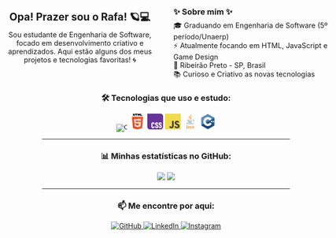 <div align="center">

<div align="center" style="display: flex; justify-content: center; gap: 30px; flex-wrap: nowrap; max-width: 700px; margin: 0 auto;">

  <div style="flex: 0 0 320px;">
    <h2 style="margin-bottom: 0.3em;">Opa! Prazer sou o Rafa! 🪐💻</h2>
    <p style="margin-top: 0; font-size: 0.9rem;">
      Sou estudante de Engenharia de Software, focado em desenvolvimento criativo e aprendizados. Aqui estão alguns dos meus projetos e tecnologias favoritas! 🌀
    </p>
  </div>

  <div style="flex: 0 0 320px; text-align: left;">
    <h3 style="margin-bottom: 0.5em;">✨ Sobre mim ✨</h3>
    <ul style="list-style: none; padding: 0; margin: 0; font-size: 0.9rem;">
      <li>🎓 Graduando em Engenharia de Software (5º período/Unaerp)</li>
      <li>⚡ Atualmente focando em HTML, JavaScript e Game Design</li>
      <li>📍 Ribeirão Preto - SP, Brasil</li>
      <li>📚 Curioso e Criativo as novas tecnologias</li>
    </ul>
  </div>

</div>

### 🛠 Tecnologias que uso e estudo:

 <code><img height="32" src="https://cdn.iconscout.com/icon/free/png-512/c-programming-569564.png" alt="C"/></code>
  <code><img height="32" src="https://raw.githubusercontent.com/github/explore/80688e429a7d4ef2fca1e82350fe8e3517d3494d/topics/html/html.png" alt="HTML5"/></code>
  <code><img height="32" src="https://raw.githubusercontent.com/github/explore/80688e429a7d4ef2fca1e82350fe8e3517d3494d/topics/css/css.png" alt="CSS"/></code>
  <code><img height="32" src="https://raw.githubusercontent.com/github/explore/80688e429a7d4ef2fca1e82350fe8e3517d3494d/topics/javascript/javascript.png" alt="Javascript"/></code>
  <code><img height="32" src="https://raw.githubusercontent.com/github/explore/80688e429a7d4ef2fca1e82350fe8e3517d3494d/topics/java/java.png" alt="Java"/></code>
  <code><img height="32" src="https://raw.githubusercontent.com/github/explore/80688e429a7d4ef2fca1e82350fe8e3517d3494d/topics/cpp/cpp.png" alt="C++"/></code>
>
---

### 📊 Minhas estatísticas no GitHub:

<p align="center">
 <img src="https://github-readme-stats.vercel.app/api?username=DevRigby&show_icons=true&theme=dark&count_private=true" height="150em" />
 <img src="https://github-readme-stats.vercel.app/api/top-langs/?username=DevRigby&layout=compact&theme=dark" height="150em" />
</p>

---

### 📫 Me encontre por aqui:

<a href="https://github.com/DevRigby">
  <img src="https://img.shields.io/badge/GitHub-000000?style=for-the-badge&logo=github&logoColor=white" alt="GitHub"/>
</a>
<a href="https://www.linkedin.com/in/rafaelmeleporto">
  <img src="https://img.shields.io/badge/LinkedIn-0A66C2?style=for-the-badge&logo=linkedin&logoColor=white" alt="LinkedIn"/>
</a>
<a href="https://www.instagram.com/rmporto">
  <img src="https://img.shields.io/badge/Instagram-E4405F?style=for-the-badge&logo=instagram&logoColor=white" alt="Instagram"/>
</a>

</div>
